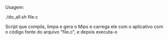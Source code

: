 Usagem:

./do_all.sh file.c

Script que compila, limpa e gera o Mips e carrega ele com o aplicativo com o código fonte do arquivo "file.c", e depois executa-o
